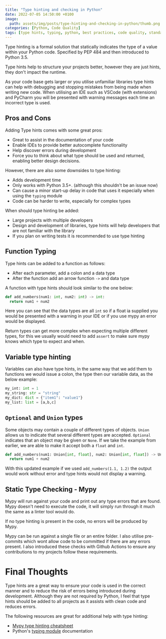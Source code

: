 ```yaml
---
title: "Type hinting and checking in Python"
date: 2022-07-05 14:50:00 +0100
image:
  path: assets/img/posts/type-hinting-and-checking-in-python/thumb.png
categories: [Python, Code Quality]
tags: [type hints, typing, python, best practices, code quality, standards]
---
```


Type hinting is a formal solution that statically indicates the type of a value within your Python code. Specified by
PEP 484 and then introduced to Python 3.5.

Type hints help to structure your projects better, however they are just hints, they don't impact the runtime.

As your code base gets larger or you utilise unfamiliar libraries type hints can help with debugging and stopping mistakes from being made when writing new code. When utilising an IDE such as VSCode (with extensions) and PyCharm you will be presented with warning messages each time an incorrect type is used.

## Pros and Cons

Adding Type hints comes with some great pros:

- Great to assist in the documentation of your code
- Enable IDEs to provide better autocomplete functionality
- Help discover errors during development
- Force you to think about what type should be used and returned, enabling better design decisions.

However, there are also some downsides to type hinting:

- Adds development time
- Only works with Python 3.5+. (although this shouldn't be an issue now)
- Can cause a minor start-up delay in code that uses it especially when using the `typing` module
- Code can be harder to write, especially for complex types

When should type hinting be added:

- Large projects with multiple developers
- Design and development of libraries, type hints will help developers that are not familiar with the library
- If you plan on writing tests it is recommended to use type hinting

## Function Typing

Type hints can be added to a function as follows:

- After each parameter, add a colon and a data type
- After the function add an arrow function `->` and data type

A function with type hints should look similar to the one below:

```python
def add_numbers(num1: int, num2: int) -> int:
  return num1 + num2
```

Here you can see that the data types are all `int` so if a float ia supplied you would be presented with a warning in your IDE or if you use mypy an error would be displayed.

Return types can get more complex when expecting multiple different types, for this we usually would need to add `assert` to make sure mypy knows which type to expect and when.

## Variable type hinting

Variables can also have type hints, in the same way that we add them to functions we would issue a colon, the type then our variable data, as the below example:

```python
my_int: int = 1
my_string: str = "string"
my_dict: dict = {"item1": "value1"}
my_list: list = [a,b,c]
```

## `Optional` and `Union` types

Some objects may contain a couple of different types of objects. `Union` allows us to indicate that several different types are accepted. `Optional` indicates that an object may be given or `None`. If we take the example from earlier, we are able to make it accept both a `float` and `int`.

```python
def add_numbers(num1: Union[int, float], num2: Union[int, float]) -> Union[int, float]:
  return num1 + num2
```

With this updated example if we used `add_numbers(1.1, 1.2)` the output would work without error and type hints would not display a warning.

## Static Type Checking - Mypy

Mypy will run against your code and print out any type errors that are found. Mypy doesn't need to execute the code, it will simply run through it much the same as a linter tool would do.

If no type hinting is present in the code, no errors will be produced by Mypy.

Mypy can be run against a single file or an entire folder. I also utilise pre-commits which wont allow code to be committed if there are any errors present. I also introduced these checks with Github Actions to ensure any contributions to my projects follow these requirements.

# Final Thoughts

Type hints are a great way to ensure your code is used in the correct manner and to reduce the risk of errors being introduced during development. Although they are not required by Python, I feel that type hints should be added to all projects as it assists with clean code and reduces errors.

The following resources are great for additional help with type hinting:

- [Mypy type hinting cheatsheet](https://mypy.readthedocs.io/en/stable/cheat_sheet_py3.html)
- Python's [typing module](https://docs.python.org/3/library/typing.html) documentation
